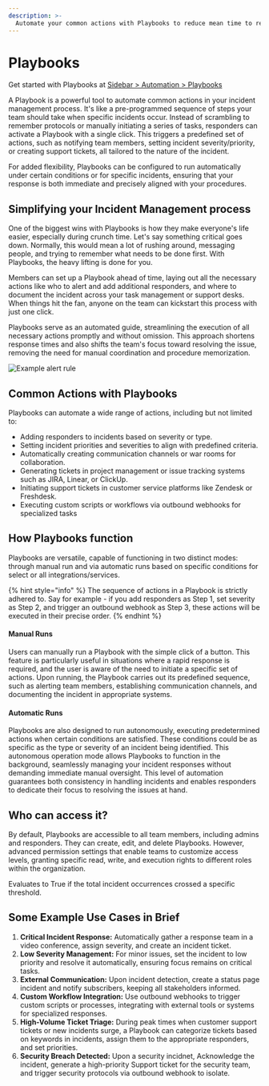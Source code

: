 ```yaml
---
description: >-
  Automate your common actions with Playbooks to reduce mean time to resolution.
---
```


# Playbooks

Get started with Playbooks at [Sidebar > Automation > Playbooks](https://app.spike.sh/automation/playbook)

A Playbook is a powerful tool to automate common actions in your incident management process. It's like a pre-programmed sequence of steps your team should take when specific incidents occur. Instead of scrambling to remember protocols or manually initiating a series of tasks, responders can activate a Playbook with a single click. This triggers a predefined set of actions, such as notifying team members, setting incident severity/priority, or creating support tickets, all tailored to the nature of the incident. 

For added flexibility, Playbooks can be configured to run automatically under certain conditions or for specific incidents, ensuring that your response is both immediate and precisely aligned with your procedures. 

## Simplifying your Incident Management process
One of the biggest wins with Playbooks is how they make everyone's life easier, especially during crunch time. Let's say something critical goes down. Normally, this would mean a lot of rushing around, messaging people, and trying to remember what needs to be done first. With Playbooks, the heavy lifting is done for you. 

Members can set up a Playbook ahead of time, laying out all the necessary actions like who to alert and add additional responders, and where to document the incident across your task management or support desks. When things hit the fan, anyone on the team can kickstart this process with just one click. 

Playbooks serve as an automated guide, streamlining the execution of all necessary actions promptly and without omission. This approach shortens response times and also shifts the team's focus toward resolving the issue, removing the need for manual coordination and procedure memorization.


![Example alert rule](../.gitbook/assets/alert\_config.svg)

## Common Actions with Playbooks

Playbooks can automate a wide range of actions, including but not limited to:

- Adding responders to incidents based on severity or type.
- Setting incident priorities and severities to align with predefined criteria.
- Automatically creating communication channels or war rooms for collaboration.
- Generating tickets in project management or issue tracking systems such as JIRA, Linear, or ClickUp.
- Initiating support tickets in customer service platforms like Zendesk or Freshdesk.
- Executing custom scripts or workflows via outbound webhooks for specialized tasks

## How Playbooks function

Playbooks are versatile, capable of functioning in two distinct modes: through manual run and via automatic runs based on specific conditions for select or all integrations/services.

{% hint style="info" %}
The sequence of actions in a Playbook is strictly adhered to. Say for example - if you add responders as Step 1, set severity as Step 2, and trigger an outbound webhook as Step 3, these actions will be executed in their precise order.
{% endhint %}

<insert GIF for manual playbook>

#### Manual Runs
Users can manually run a Playbook with the simple click of a button. This feature is particularly useful in situations where a rapid response is required, and the user is aware of the need to initiate a specific set of actions. Upon running, the Playbook carries out its predefined sequence, such as alerting team members, establishing communication channels, and documenting the incident in appropriate systems.

#### Automatic Runs
Playbooks are also designed to run autonomously, executing predetermined actions when certain conditions are satisfied. These conditions could be as specific as the type or severity of an incident being identified. This autonomous operation mode allows Playbooks to function in the background, seamlessly managing your incident responses without demanding immediate manual oversight. This level of automation guarantees both consistency in handling incidents and enables responders to dedicate their focus to resolving the issues at hand.


## Who can access it?

By default, Playbooks are accessible to all team members, including admins and responders. They can create, edit, and delete Playbooks. However, advanced permission settings that enable teams to customize access levels, granting specific read, write, and execution rights to different roles within the organization.

Evaluates to True if the total incident occurrences crossed a specific threshold.

## Some Example Use Cases in Brief
1. **Critical Incident Response:** Automatically gather a response team in a video conference, assign severity, and create an incident ticket.
2. **Low Severity Management:** For minor issues, set the incident to low priority and resolve it automatically, ensuring focus remains on critical tasks.
3. **External Communication:** Upon incident detection, create a status page incident and notify subscribers, keeping all stakeholders informed.
4. **Custom Workflow Integration:** Use outbound webhooks to trigger custom scripts or processes, integrating with external tools or systems for specialized responses.
5. **High-Volume Ticket Triage:** During peak times when customer support tickets or new incidents surge, a Playbook can categorize tickets based on keywords in incidents, assign them to the appropriate responders, and set priorities.
6. **Security Breach Detected:** Upon a security incidnet, Acknowledge the incident, generate a high-priority Support ticket for the security team, and trigger security protocols via outbound webhook to isolate.